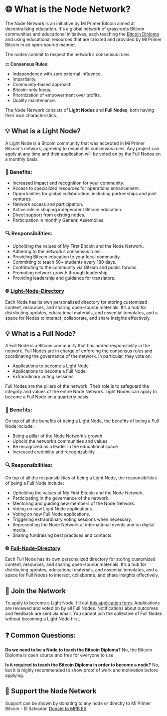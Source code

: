 # 🌐 What is the Node Network?

The Node Network is an initiative by Mi Primer Bitcoin aimed at decentralizing education. It's a global network of grassroots Bitcoin communities and educational initiatives, each teaching the [Bitcoin Diploma](https://github.com/MyFirstBitcoin/Bitcoin-Diploma-2024) and using educational resources that are created and provided by Mi Primer Bitcoin in an open-source manner.

The nodes commit to respect the network’s consensus rules.

⚖️ **Consensus Rules:**
- Independence with zero external influence.
- Impartiality.
- Community-based approach.
- Bitcoin-only focus.
- Prioritization of empowerment over profits.
- Quality maintenance.

The Node Network consists of **Light Nodes** and **Full Nodes**, both having their own characteristics.

## 💡 What is a Light Node?

A Light Node is a Bitcoin community that was accepted in Mi Primer Bitcoin's network, agreeing to respect its consensus rules. Any project can apply at any time and their application will be voted on by the Full Nodes on a monthly basis.

### 🎉 Benefits:
- Increased impact and recognition for your community.
- Access to specialized resources for operations enhancement.
- Opportunities for global collaboration, including partnerships and joint ventures.
- Network access and participation.
- Active role in shaping independent Bitcoin education.
- Direct support from existing nodes.
- Participation in monthly General Assemblies.

### 🔍 Responsibilities:
- Upholding the values of My First Bitcoin and the Node Network.
- Adhering to the network’s consensus rules.
- Providing Bitcoin education to your local community.
- Committing to teach 50+ students every 180 days.
- Contributing to the community via GitHub and public forums.
- Promoting network growth through leadership.
- Providing leadership and guidance for translators.

### 🌐 [Light-Node-Directory](https://github.com/MyFirstBitcoin/Light-Node-Directory/tree/main)
Each Node has its own personalized directory for storing customized content, resources, and sharing open-source materials. It’s a hub for distributing updates, educational materials, and essential templates, and a space for Nodes to interact, collaborate, and share insights effectively.

## 💡 What is a Full Node?

A Full Node is a Bitcoin community that has added responsibility in the network. Full Nodes are in charge of enforcing the consensus rules and coordinating the governance of the network. In particular, they vote on:
- Applications to become a Light Node
- Applications to become a Full Node
- Extraordinary voting sessions

Full Nodes are the pillars of the network. Their role is to safeguard the integrity and values of the entire Node Network. Light Nodes can apply to become a Full Node on a quarterly basis.

### 🎉 Benefits:
On top of all the benefits of being a Light Node, the benefits of being a Full Node include:
- Being a pillar of the Node Network’s growth
- Uphold the network’s communities and values
- Be recognized as a leader in the educational space
- Increased credibility and recognizability

### 🔍 Responsibilities:
On top of all the responsibilities of being a Light Node, the responsibilities of being a Full Node include:
- Upholding the values of My First Bitcoin and the Node Network.
- Participating in the governance of the network.
- Mentoring and guiding new members of the Node Network.
- Voting on new Light Node applications.
- Voting on new Full Node applications.
- Triggering extraordinary voting sessions when necessary.
- Representing the Node Network at international events and on digital media.
- Sharing fundraising best practices and contacts.

### 🌐 [Full-Node-Directory](https://github.com/MyFirstBitcoin/Full-Node-Directory)
Each Full Node has its own personalized directory for storing customized content, resources, and sharing open-source materials. It’s a hub for distributing updates, educational materials, and essential templates, and a space for Full Nodes to interact, collaborate, and share insights effectively.

## 🚀 Join the Network

To apply to become a Light Node, fill out [this application form](https://docs.google.com/forms/d/e/1FAIpQLSfxtcIOfhm_44T8TKqVSLbO9V1-O_ZQgoMFRYY_gioqoZQ3uA/viewform). Applications are reviewed and voted on by all Full Nodes. Notifications about outcomes and feedback are sent via email. You cannot join the collective of Full Nodes without becoming a Light Node first.

## ❓ Common Questions:

**Do we need to be a Node to teach the Bitcoin Diploma?**
No, the Bitcoin Diploma is open source and free for everyone to use.

**Is it required to teach the Bitcoin Diploma in order to become a node?**
No, but it is highly recommended to show proof of work and motivation before applying.

## 🤝 Support the Node Network

Support can be shown by donating to any node or directly to Mi Primer Bitcoin - El Salvador.
[Donate to MPB ES](https://myfirstbitcoin.io/donate/).
